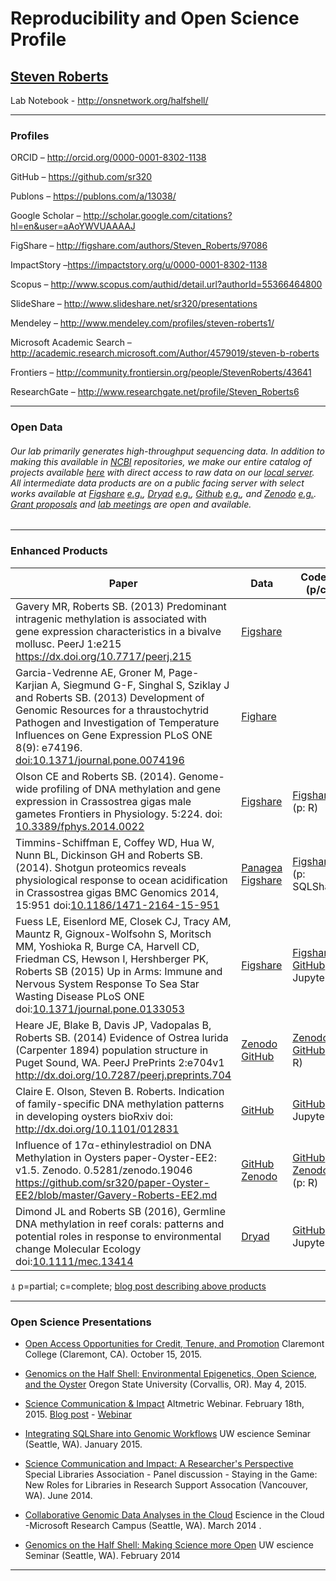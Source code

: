 <!---
This page is a template for creating your own Reproducibility and Open Science Profile page .
-->

# Reproducibility and Open Science Profile

## [Steven Roberts](http://robertslab.info)

Lab Notebook - http://onsnetwork.org/halfshell/

---

### Profiles


ORCID – http://orcid.org/0000-0001-8302-1138

GitHub – https://github.com/sr320

Publons – https://publons.com/a/13038/ 

Google Scholar – http://scholar.google.com/citations?hl=en&user=aAoYWVUAAAAJ

FigShare – http://figshare.com/authors/Steven_Roberts/97086

ImpactStory –https://impactstory.org/u/0000-0001-8302-1138

Scopus – http://www.scopus.com/authid/detail.url?authorId=55366464800

SlideShare – http://www.slideshare.net/sr320/presentations

Mendeley – http://www.mendeley.com/profiles/steven-roberts1/

Microsoft Academic Search – http://academic.research.microsoft.com/Author/4579019/steven-b-roberts

Frontiers – http://community.frontiersin.org/people/StevenRoberts/43641 

ResearchGate – http://www.researchgate.net/profile/Steven_Roberts6


---

### Open Data
###### Our lab primarily generates high-throughput sequencing data. In addition to making this available in [NCBI](http://www.ncbi.nlm.nih.gov/) repositories, we make our entire catalog of projects available [here](https://www.google.com/fusiontables/DataSource?docid=13IxnqIZ_2Xpz_HE-3YcnU_egASYz9ZlA0PYIDGLN) with direct access to raw data on our [local server](http://owl.fish.washington.edu/nightingales/). All intermediate data products are on a public facing server with select works available at [Figshare](https://figshare.com/) [_e.g._](https://figshare.com/s/7733b8df67f1f70152a8), [Dryad](http://datadryad.org/) [_e.g._](http://datadryad.org/resource/doi:10.5061/dryad.pq827), [Github](https://github.com/) [_e.g._](https://github.com/sr320/paper-Oyster-EE2), and [Zenodo](https://zenodo.org/) [_e.g._](https://zenodo.org/record/30373). [Grant proposals](https://github.com/sr320/LabDocs/blob/master/Proposal_database.md) and [lab meetings](https://www.youtube.com/playlist?list=PLLDVqNxOKWsQSCKgQ3OwW4JidvPfEgyJd) are open and available.

---


### Enhanced Products


Paper | Data | Code ⍋ (p/c)
------|------|-------
Gavery MR, Roberts SB. (2013) Predominant intragenic methylation is associated with gene expression characteristics in a bivalve mollusc. PeerJ 1:e215 <https://dx.doi.org/10.7717/peerj.215> | [Figshare](http://figshare.com/articles/Crassostrea_gigas_high_throughput_bisulfite_sequencing_gill_tissue_/749728)||
Garcia-Vedrenne AE, Groner M, Page-Karjian A, Siegmund G-F, Singhal S, Sziklay J and Roberts SB. (2013) Development of Genomic Resources for a thraustochytrid Pathogen and Investigation of Temperature Influences on Gene Expression PLoS ONE 8(9): e74196. [doi:10.1371/journal.pone.0074196](http://journals.plos.org/plosone/article?id=10.1371/journal.pone.0074196) | [Fighare](http://figshare.com/articles/QPX_Genome_Browser_Feature_Tracks/701214) 
Olson CE and Roberts SB. (2014). Genome-wide profiling of DNA methylation and gene expression in Crassostrea gigas male gametes Frontiers in Physiology. 5:224. doi: [10.3389/fphys.2014.0022](http://journal.frontiersin.org/article/10.3389/fphys.2014.00224/abstract) | [Figshare](http://figshare.com/articles/Crassostrea_gigas_male_gonad_transcriptional_data_comparison/1004464) | [Figshare](http://figshare.com/articles/Crassostrea_gigas_male_gonad_transcriptional_data_comparison/1004464) (p: R)
Timmins-Schiffman E, Coffey WD, Hua W, Nunn BL, Dickinson GH and Roberts SB. (2014). Shotgun proteomics reveals physiological response to ocean acidification in Crassostrea gigas BMC Genomics 2014, 15:951 doi:[10.1186/1471-2164-15-951](http://www.biomedcentral.com/1471-2164/15/951) | [Panagea](http://doi.pangaea.de/10.1594/PANGAEA.837671) [Figshare](http://figshare.com/articles/iPath2_supplemental_information/899908) | [Figshare](http://figshare.com/articles/SQLShare_workflow_for_proteomics_analysis/894323) (p: SQLShare)
Fuess LE, Eisenlord ME, Closek CJ, Tracy AM, Mauntz R, Gignoux-Wolfsohn S, Moritsch MM, Yoshioka R, Burge CA, Harvell CD, Friedman CS, Hewson I, Hershberger PK, Roberts SB (2015) Up in Arms: Immune and Nervous System Response To Sea Star Wasting Disease PLoS ONE doi:[10.1371/journal.pone.0133053](http://journals.plos.org/plosone/article?id=10.1371/journal.pone.0133053) | [Figshare](http://figshare.com/articles/eimd_sswd_v1_0_Supplemental_Jupyter_notebooks_and_data/1441384) | [Figshare](http://figshare.com/articles/eimd_sswd_v1_0_Supplemental_Jupyter_notebooks_and_data/1441384) [GitHub](https://github.com/sr320/eimd-sswd) (c: Jupyter)
Heare JE, Blake B, Davis JP, Vadopalas B, Roberts SB. (2014) Evidence of Ostrea lurida (Carpenter 1894) population structure in Puget Sound, WA. PeerJ PrePrints 2:e704v1 <http://dx.doi.org/10.7287/peerj.preprints.704> | [Zenodo](https://zenodo.org/record/30373) [GitHub](https://github.com/jheare/OluridaSurvey2014) | [Zenodo](https://zenodo.org/record/30373) [GitHub](https://github.com/jheare/OluridaSurvey2014) (c: R)
Claire E. Olson, Steven B. Roberts. Indication of family-specific DNA methylation patterns in developing oysters bioRxiv doi: <http://dx.doi.org/10.1101/012831> | [GitHub](https://github.com/che625/olson-ms-nb) | [GitHub](https://github.com/che625/olson-ms-nb) (c: Jupyter)
Influence of 17α-ethinylestradiol on DNA Methylation in Oysters paper-Oyster-EE2: v1.5. Zenodo. 0.5281/zenodo.19046 <https://github.com/sr320/paper-Oyster-EE2/blob/master/Gavery-Roberts-EE2.md> | [GitHub](https://github.com/sr320/paper-Oyster-EE2) [Zenodo](https://zenodo.org/record/19046#.Vx5vD-aDFBc) | [GitHub](https://github.com/sr320/paper-Oyster-EE2) [Zenodo](https://zenodo.org/record/19046#.Vx5vD-aDFBc) (p: R)
Dimond JL and Roberts SB  (2016), Germline DNA methylation in reef corals: patterns and potential roles in response to environmental change Molecular Ecology doi:[10.1111/mec.13414](http://onlinelibrary.wiley.com/doi/10.1111/mec.13414/abstract) <span data-badge-popover="right" data-badge-type="2" data-doi="10.1111/mec.13414" data-hide-no-mentions="true" class="altmetric-embed"></span> | [Dryad](http://datadryad.org/resource/doi:10.5061/dryad.pq827) | [GitHub](https://github.com/jldimond/Coral-CpG) (c: Jupyter)

⍋ p=partial; c=complete; [blog post describing above products](http://faculty.washington.edu/sr320/?p=11381)



---
### Open Science Presentations 


* [Open Access Opportunities for Credit, Tenure, and Promotion](https://github.com/sr320/talk-CC-OA-2015) Claremont College (Claremont, CA). October 15, 2015.

* [Genomics on the Half Shell: Environmental Epigenetics, Open Science, and the Oyster](https://github.com/sr320/talk-osu-2015) Oregon State University (Corvallis, OR). May 4, 2015.


* [Science Communication & Impact](https://github.com/sr320/LabDocs/blob/master/slidedecks/2015-Altmetrics.pdf) Altmetric Webinar. February 18th, 2015. [Blog post](http://www.digital-science.com/blog/events/applied-altmetrics-researchers-in-action/) - [Webinar](http://godigitalscience.com/view/mail?iID=Y9PXAVDJMH5JVAUPJU79)

* [Integrating SQLShare into Genomic Workflows](https://github.com/sr320/escience-talk-sqlshare-2015) UW escience Seminar  (Seattle, WA). January 2015.       

* [Science Communication and Impact: A Researcher's Perspective](http://www.slideshare.net/sr320/science-communication-and-impact-a-researchers-perspective) Special Libraries Association - Panel discussion - Staying in the Game: New Roles for Libraries in Research Support Assocation (Vancouver, WA). June 2014.      
			

* [Collaborative Genomic Data Analyses in the Cloud](http://www.slideshare.net/sr320/escience-roberts-microsoft) Escience in the Cloud -Microsoft Research Campus (Seattle, WA). March 2014	.		

* [Genomics on the Half Shell: Making Science more Open](http://www.slideshare.net/sr320/escience-roberts) UW escience Seminar (Seattle, WA). February 2014

---
	
